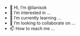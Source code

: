 - 👋 Hi, I’m @lianisok
- 👀 I’m interested in ...
- 🌱 I’m currently learning ...
- 💞️ I’m looking to collaborate on ...
- 📫 How to reach me ...

<!---
lianisok/lianisok is a ✨ special ✨ repository because its `README.md` (this file) appears on your GitHub profile.
You can click the Preview link to take a look at your changes.
--->
